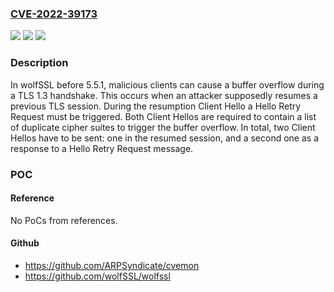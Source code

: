 ### [CVE-2022-39173](https://cve.mitre.org/cgi-bin/cvename.cgi?name=CVE-2022-39173)
![](https://img.shields.io/static/v1?label=Product&message=n%2Fa&color=blue)
![](https://img.shields.io/static/v1?label=Version&message=n%2Fa&color=blue)
![](https://img.shields.io/static/v1?label=Vulnerability&message=n%2Fa&color=brighgreen)

### Description

In wolfSSL before 5.5.1, malicious clients can cause a buffer overflow during a TLS 1.3 handshake. This occurs when an attacker supposedly resumes a previous TLS session. During the resumption Client Hello a Hello Retry Request must be triggered. Both Client Hellos are required to contain a list of duplicate cipher suites to trigger the buffer overflow. In total, two Client Hellos have to be sent: one in the resumed session, and a second one as a response to a Hello Retry Request message.

### POC

#### Reference
No PoCs from references.

#### Github
- https://github.com/ARPSyndicate/cvemon
- https://github.com/wolfSSL/wolfssl

